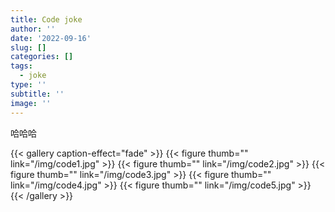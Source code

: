 ```yaml
---
title: Code joke
author: ''
date: '2022-09-16'
slug: []
categories: []
tags:
  - joke
type: ''
subtitle: ''
image: ''
---
```


哈哈哈

{{< gallery caption-effect="fade" >}}
  {{< figure thumb="" link="/img/code1.jpg" >}}
  {{< figure thumb="" link="/img/code2.jpg" >}}
  {{< figure thumb="" link="/img/code3.jpg" >}}
  {{< figure thumb="" link="/img/code4.jpg" >}}
  {{< figure thumb="" link="/img/code5.jpg" >}}
{{< /gallery >}} 